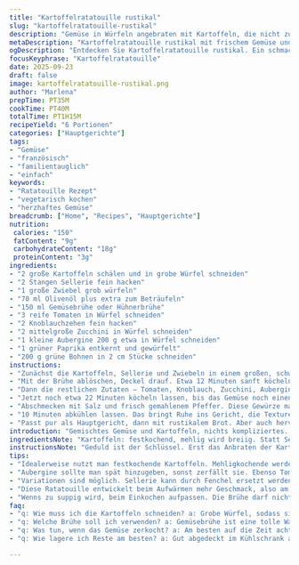 ```yaml
---
title: "Kartoffelratatouille rustikal"
slug: "kartoffelratatouille-rustikal"
description: "Gemüse in Würfeln angebraten mit Kartoffeln, die nicht zu mehlig sein dürfen. Statt Hühnerbrühe kann man Gemüsebrühe oder sogar Kombucha nehmen, gibt eine leichte Säure, die das Gericht frisch hält. Fein gewürfelt, nicht matschig. Richtig bissfest sollte das Gemüse sein, bissfest heißt nicht roh. Zwischendurch umrühren, nicht zu oft, damit kein Brei entsteht. Knackige grüne Bohnen geben Struktur, Aubergine darf nicht zu trocken sein. Tomaten bringen Säure und Farbe, die Zucchini ihr mildes Aroma. Jede Textur tut was anderes im Mund. Olivenöl am Ende spendieren, zum Abrunden und Glänzen. Das Aufwärmen kennt man – wird besser, deshalb gerne am Vortag machen. Kein Ei, keine Nüsse, glutenfrei, aber trotzdem voll viel Geschmack. Typisch französisch, aber ganz ohne Schnickschnack."
metaDescription: "Kartoffelratatouille rustikal mit frischem Gemüse und würzigen Aromen. Ein einfaches und schmackhaftes Gericht für abwechslungsreiche Mahlzeiten."
ogDescription: "Entdecken Sie Kartoffelratatouille rustikal. Ein schmackhaftes Gericht mit knackigem Gemüse und Kartoffeln, ideal für jede Gelegenheit."
focusKeyphrase: "Kartoffelratatouille"
date: 2025-09-23
draft: false
image: kartoffelratatouille-rustikal.png
author: "Marlena"
prepTime: PT35M
cookTime: PT40M
totalTime: PT1H15M
recipeYield: "6 Portionen"
categories: ["Hauptgerichte"]
tags:
- "Gemüse"
- "französisch"
- "familientauglich"
- "einfach"
keywords:
- "Ratatouille Rezept"
- "vegetarisch kochen"
- "herzhaftes Gemüse"
breadcrumb: ["Home", "Recipes", "Hauptgerichte"]
nutrition: 
 calories: "150"
 fatContent: "9g"
 carbohydrateContent: "18g"
 proteinContent: "3g"
ingredients:
- "2 große Kartoffeln schälen und in grobe Würfel schneiden"
- "2 Stangen Sellerie fein hacken"
- "1 große Zwiebel grob würfeln"
- "70 ml Olivenöl plus extra zum Beträufeln"
- "150 ml Gemüsebrühe oder Hühnerbrühe"
- "3 reife Tomaten in Würfel schneiden"
- "2 Knoblauchzehen fein hacken"
- "2 mittelgroße Zucchini in Würfel schneiden"
- "1 kleine Aubergine 200 g etwa in Würfel schneiden"
- "1 grüner Paprika entkernt und gewürfelt"
- "200 g grüne Bohnen in 2 cm Stücke schneiden"
instructions:
- "Zunächst die Kartoffeln, Sellerie und Zwiebeln in einem großen, schweren Topf mit Olivenöl bei mittelhoher Hitze anbraten. Die Kartoffelwürfel müssen eine leicht goldene Kruste bekommen, das Rösten gibt Tiefe; rühren sehr sparsam, sonst zerstört man die Struktur."
- "Mit der Brühe ablöschen, Deckel drauf. Etwa 12 Minuten sanft köcheln lassen, bis die Kartoffeln anfangen weich zu werden, aber noch Widerstand haben – nicht matschig. Das ist der wichtigste Schritt, sonst wird alles zu suppig."
- "Dann die restlichen Zutaten – Tomaten, Knoblauch, Zucchini, Aubergine, Paprika und grüne Bohnen – zugeben. Nicht mehr als zweimal vorsichtig umrühren, damit die Würfel nicht auseinanderfallen. Deckel wieder drauf."
- "Jetzt noch etwa 22 Minuten köcheln lassen, bis das Gemüse noch einen schönen Biss hat. Keinesfalls zerkochen lassen. Die Farben sollten frisch, das Aroma präsent sein."
- "Abschmecken mit Salz und frisch gemahlenem Pfeffer. Diese Gewürze machen das Aroma hart und klar, nicht zudecken."
- "10 Minuten abkühlen lassen. Das bringt Ruhe ins Gericht, die Texturen verbinden sich besser. Kurz vor dem Servieren großzügig Olivenöl über das Ratatouille träufeln, das gibt Glanz und einen aromatischen Frischekick."
- "Passt pur als Hauptgericht, dann mit rustikalem Brot. Aber auch hervorragend mit Fisch oder italienischen Würstchen. Schmeckt warm oder lauwarm, never kalt."
introduction: "Gemischtes Gemüse und Kartoffeln, nichts kompliziertes. Diese Version verzichtet auf Obst und zwei scharfe Knoblauchzehen reichen völlig. Ich habe oft erlebt, dass Aubergine entweder zerkocht oder zu zäh bleibt – hier der Trick: In relativ kleine Würfel und erst spät mit ins Gericht geben. Die Kartoffelwürfel dürfen nicht zu klein sein, sonst werden sie Apfelmus – Mehlig kochende sind tabu. Ich nehme am liebsten festkochende Sorten. Sellerie bringt eine unterschwellige Frische, die wenig Beachtung findet, aber im Zusammenspiel wichtig ist. Das Anrösten der Kartoffeln vor dem Schmoren ist einer meiner liebsten Schritte, nicht überspringen. Das Öl am Ende bringt alles zusammen, keine Angst vor reichlich."
ingredientsNote: "Kartoffeln: festkochend, mehlig wird breiig. Statt Sellerie kann man Fenchel nehmen, gibt eine leicht anisartige Note, nicht jedermanns Sache. Aubergine in Öl einlegen ist nicht notwendig, da sie beim Schmoren genug Aroma aufnimmt. Tomaten am besten vollreif, sonst leicht säuerlich, sonst Zucker dazugeben. Gemüsebrühe hausgemacht oder gute Fertigbrühe helfen immens, muss aber sparsam sein – zu salzig schmeckt man sonst alles nicht mehr. Olivenöl extra vergine ist Pflicht, das billige Öl macht keinen Spaß und schmeckt flach. Wenn kein frischer Knoblauch da, geht auch getrockneter, aber mit weniger Menge."
instructionsNote: "Geduld ist der Schlüssel. Erst das Anbraten der Kartoffelwürfel mit Sellerie und Zwiebeln, das ist das Fundament für Aroma. Die Kartoffeln brauchen ein bisschen Zeit, und das Röstaroma macht den Unterschied – ohne Röstaromen wird das ein langweiliges Eintopfgedöns. Deckel zu, damit der Dampf das Gemüse nur langsam weich macht, zu häufiges Umrühren zerstört Struktur und Texturen. Erst wenn Kartoffeln fast fertig sind, erst dann das Gemüse zugeben, sonst zerfällt alles. Auf die farbliche Frische der grünen Bohnen achten – schön grün, nicht matschig. Salzen erst spät, sonst zieht das Wasser raus und alles wird mehlig. Am Ende nicht sparen mit Olivenöl, das schmeckt man wirklich raus, gibt den letzten Kick."
tips:
- "Idealerweise nutzt man festkochende Kartoffeln. Mehligkochende werden matschig. Genau im richtigen Moment anbraten. Goldig und knusprig sein."
- "Aubergine sollte man spät hinzugeben, sonst zerfällt sie. Ebenso Tomaten oder Zucchini. Ein knackiger Biss ist wichtig. Und nicht zu oft umrühren."
- "Variationen sind möglich. Sellerie kann durch Fenchel ersetzt werden. Macht frisch, keine Angst. Und Tomaten sollten richtig reif sein, sonst ist's sauer."
- "Diese Ratatouille entwickelt beim Aufwärmen mehr Geschmack, also am Vortag zubereiten. Olivenöl nach dem Kochen sorgt für Glanz und Frische."
- "Wenns zu suppig wird, beim Einkochen aufpassen. Die Brühe darf nicht zu viel sein. Etwas weniger lässt die Aromen besser zur Geltung kommen."
faq:
- "q: Wie muss ich die Kartoffeln schneiden? a: Grobe Würfel, sodass sie beim Kochen nicht zerfallen. Zu klein wird matschig und ungenießbar. Immer festkochend wählen."
- "q: Welche Brühe soll ich verwenden? a: Gemüsebrühe ist eine tolle Wahl. Hühnerbrühe geht auch, wenn fleischig gewünscht. Kombucha gibt's seit kurzem, für einen interessanten Twist."
- "q: Was tun, wenn das Gemüse zerkocht? a: Am besten auf die Zeit achten. Es sollte bei Kochzeit nicht zu lange köcheln. 22 Minuten für bissfest ist optimal."
- "q: Wie lagere ich Reste am besten? a: Gut abgedeckt im Kühlschrank aufbewahren. Kann auch aufgewärmt werden. Oder in Portionen einfrieren, falls benötigt."

---
```

